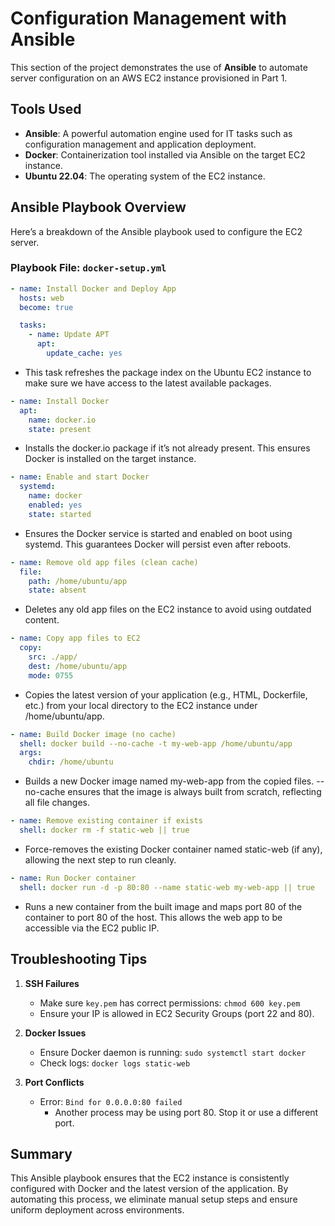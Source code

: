 # Configuration Management with Ansible

This section of the project demonstrates the use of **Ansible** to automate server configuration on an AWS EC2 instance provisioned in Part 1.

## Tools Used

- **Ansible**: A powerful automation engine used for IT tasks such as configuration management and application deployment.
- **Docker**: Containerization tool installed via Ansible on the target EC2 instance.
- **Ubuntu 22.04**: The operating system of the EC2 instance.

## Ansible Playbook Overview

Here’s a breakdown of the Ansible playbook used to configure the EC2 server.

### Playbook File: `docker-setup.yml`

```yaml
- name: Install Docker and Deploy App
  hosts: web
  become: true

  tasks:
    - name: Update APT
      apt:
        update_cache: yes
```

- This task refreshes the package index on the Ubuntu EC2 instance to make sure we have access to the latest available packages.

```yaml
- name: Install Docker
  apt:
    name: docker.io
    state: present
```

- Installs the docker.io package if it’s not already present. This ensures Docker is installed on the target instance.

```yaml
- name: Enable and start Docker
  systemd:
    name: docker
    enabled: yes
    state: started
```

- Ensures the Docker service is started and enabled on boot using systemd. This guarantees Docker will persist even after reboots.

```yaml
- name: Remove old app files (clean cache)
  file:
    path: /home/ubuntu/app
    state: absent
```

- Deletes any old app files on the EC2 instance to avoid using outdated content.

```yaml
- name: Copy app files to EC2
  copy:
    src: ./app/
    dest: /home/ubuntu/app
    mode: 0755
```

- Copies the latest version of your application (e.g., HTML, Dockerfile, etc.) from your local directory to the EC2 instance under /home/ubuntu/app.

```yaml
- name: Build Docker image (no cache)
  shell: docker build --no-cache -t my-web-app /home/ubuntu/app
  args:
    chdir: /home/ubuntu
```

- Builds a new Docker image named my-web-app from the copied files. --no-cache ensures that the image is always built from scratch, reflecting all file changes.

```yaml
- name: Remove existing container if exists
  shell: docker rm -f static-web || true
```

- Force-removes the existing Docker container named static-web (if any), allowing the next step to run cleanly.

```yaml
- name: Run Docker container
  shell: docker run -d -p 80:80 --name static-web my-web-app || true
```

- Runs a new container from the built image and maps port 80 of the container to port 80 of the host. This allows the web app to be accessible via the EC2 public IP.

## Troubleshooting Tips

1. **SSH Failures**

   - Make sure `key.pem` has correct permissions: `chmod 600 key.pem`
   - Ensure your IP is allowed in EC2 Security Groups (port 22 and 80).

2. **Docker Issues**

   - Ensure Docker daemon is running: `sudo systemctl start docker`
   - Check logs: `docker logs static-web`

3. **Port Conflicts**
   - Error: `Bind for 0.0.0.0:80 failed`
     - Another process may be using port 80. Stop it or use a different port.

## Summary

This Ansible playbook ensures that the EC2 instance is consistently configured with Docker and the latest version of the application. By automating this process, we eliminate manual setup steps and ensure uniform deployment across environments.
